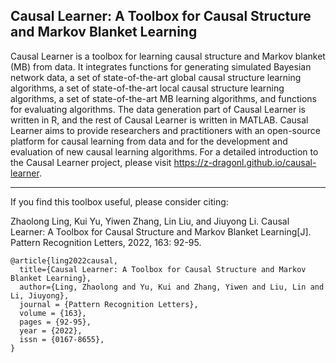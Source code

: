 ## Causal Learner: A Toolbox for Causal Structure and Markov Blanket Learning

Causal Learner is a toolbox for learning causal structure and Markov blanket (MB) from data. It integrates functions for generating simulated Bayesian network data, a set of state-of-the-art global causal structure learning algorithms, a set of state-of-the-art local causal structure learning algorithms, a set of state-of-the-art MB learning algorithms, and functions for evaluating algorithms. The data generation part of Causal Learner is written in R, and the rest of Causal Learner is written in MATLAB. Causal Learner aims to provide researchers and practitioners with an open-source platform for causal learning from data and for the development and evaluation of new causal learning algorithms. For a detailed introduction to the Causal Learner project, please visit https://z-dragonl.github.io/causal-learner.

 **********************************************************************

If you find this toolbox useful, please consider citing:

Zhaolong Ling, Kui Yu, Yiwen Zhang, Lin Liu, and Jiuyong Li. Causal Learner: A Toolbox for Causal Structure and Markov Blanket Learning[J]. Pattern Recognition Letters, 2022, 163: 92-95.

```
@article{ling2022causal,
  title={Causal Learner: A Toolbox for Causal Structure and Markov Blanket Learning},
  author={Ling, Zhaolong and Yu, Kui and Zhang, Yiwen and Liu, Lin and Li, Jiuyong},
  journal = {Pattern Recognition Letters},
  volume = {163},
  pages = {92-95},
  year = {2022},
  issn = {0167-8655},
}
```
